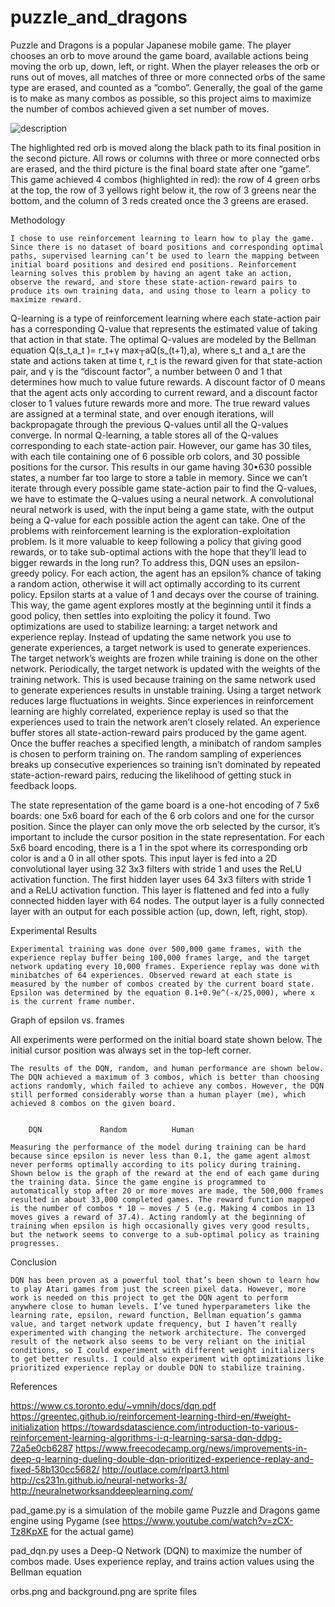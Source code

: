 # puzzle_and_dragons

Puzzle and Dragons is a popular Japanese mobile game. The player chooses an orb to move around the game board, available actions being moving the orb up, down, left, or right. When the player releases the orb or runs out of moves, all matches of three or more connected orbs of the same type are erased, and counted as a “combo”. Generally, the goal of the game is to make as many combos as possible, so this project aims to maximize the number of combos achieved given a set number of moves. 

![description](https://imgur.com/a/qMuZl5L)

The highlighted red orb is moved along the black path to its final position in the second picture. All rows or columns with three or more connected orbs are erased, and the third picture is the final board state after one “game”. This game achieved 4 combos (highlighted in red): the row of 4 green orbs at the top, the row of 3 yellows right below it, the row of 3 greens near the bottom, and the column of 3 reds created once the 3 greens are erased. 

Methodology

	I chose to use reinforcement learning to learn how to play the game. Since there is no dataset of board positions and corresponding optimal paths, supervised learning can’t be used to learn the mapping between initial board positions and desired end positions. Reinforcement learning solves this problem by having an agent take an action, observe the reward, and store these state-action-reward pairs to produce its own training data, and using those to learn a policy to maximize reward. 
Q-learning is a type of reinforcement learning where each state-action pair has a corresponding Q-value that represents the estimated value of taking that action in that state. The optimal Q-values are modeled by the Bellman equation Q(s_t,a_t )= r_t+γ  max┬a⁡Q(s_(t+1),a), where s_t and a_t are the state and actions taken at time t, r_t is the reward given for that state-action pair, and γ is the “discount factor”, a number between 0 and 1 that determines how much to value future rewards. A discount factor of 0 means that the agent acts only according to current reward, and a discount factor closer to 1 values future rewards more and more. The true reward values are assigned at a terminal state, and over enough iterations, will backpropagate through the previous Q-values until all the Q-values converge. 
In normal Q-learning, a table stores all of the Q-values corresponding to each state-action pair. However, our game has 30 tiles, with each tile containing one of 6 possible orb colors, and 30 possible positions for the cursor. This results in our game having 30•630 possible states, a number far too large to store a table in memory. Since we can’t iterate through every possible game state-action pair to find the Q-values, we have to estimate the Q-values using a neural network. A convolutional neural network is used, with the input being a game state, with the output being a Q-value for each possible action the agent can take. 
One of the problems with reinforcement learning is the exploration-exploitation problem. Is it more valuable to keep following a policy that giving good rewards, or to take sub-optimal actions with the hope that they’ll lead to bigger rewards in the long run? To address this, DQN uses an epsilon-greedy policy. For each action, the agent has an epsilon% chance of taking a random action, otherwise it will act optimally according to its current policy. Epsilon starts at a value of 1 and decays over the course of training. This way, the game agent explores mostly at the beginning until it finds a good policy, then settles into exploiting the policy it found. 
Two optimizations are used to stabilize learning: a target network and experience replay. Instead of updating the same network you use to generate experiences, a target network is used to generate experiences. The target network’s weights are frozen while training is done on the other network. Periodically, the target network is updated with the weights of the training network. This is used because training on the same network used to generate experiences results in unstable training. Using a target network reduces large fluctuations in weights. 
Since experiences in reinforcement learning are highly correlated, experience replay is used so that the experiences used to train the network aren’t closely related. An experience buffer stores all state-action-reward pairs produced by the game agent. Once the buffer reaches a specified length, a minibatch of random samples is chosen to perform training on. The random sampling of experiences breaks up consecutive experiences so training isn’t dominated by repeated state-action-reward pairs, reducing the likelihood of getting stuck in feedback loops. 
	
The state representation of the game board is a one-hot encoding of 7 5x6 boards: one 5x6 board for each of the 6 orb colors and one for the cursor position. Since the player can only move the orb selected by the cursor, it’s important to include the cursor position in the state representation. For each 5x6 board encoding, there is a 1 in the spot where its corresponding orb color is and a 0 in all other spots. This input layer is fed into a 2D convolutional layer using 32 3x3 filters with stride 1 and uses the ReLU activation function. The first hidden layer uses 64 3x3 filters with stride 1 and a ReLU activation function. This layer is flattened and fed into a fully connected hidden layer with 64 nodes. The output layer is a fully connected layer with an output for each possible action (up, down, left, right, stop). 

Experimental Results

	Experimental training was done over 500,000 game frames, with the experience replay buffer being 100,000 frames large, and the target network updating every 10,000 frames. Experience replay was done with minibatches of 64 experiences. Observed reward at each state is measured by the number of combos created by the current board state. Epsilon was determined by the equation 0.1+0.9e^(-x/25,000), where x is the current frame number. 
 
Graph of epsilon vs. frames

All experiments were performed on the initial board state shown below. The initial cursor position was always set in the top-left corner. 
 
	The results of the DQN, random, and human performance are shown below. The DQN achieved a maximum of 3 combos, which is better than choosing actions randomly, which failed to achieve any combos. However, the DQN still performed considerably worse than a human player (me), which achieved 8 combos on the given board. 

       
		DQN				Random			Human

	Measuring the performance of the model during training can be hard because since epsilon is never less than 0.1, the game agent almost never performs optimally according to its policy during training. Shown below is the graph of the reward at the end of each game during the training data. Since the game engine is programmed to automatically stop after 20 or more moves are made, the 500,000 frames resulted in about 33,000 completed games. The reward function mapped is the number of combos * 10 – moves / 5 (e.g. Making 4 combos in 13 moves gives a reward of 37.4). Acting randomly at the beginning of training when epsilon is high occasionally gives very good results, but the network seems to converge to a sub-optimal policy as training progresses. 
 
Conclusion

	DQN has been proven as a powerful tool that’s been shown to learn how to play Atari games from just the screen pixel data. However, more work is needed on this project to get the DQN agent to perform anywhere close to human levels. I’ve tuned hyperparameters like the learning rate, epsilon, reward function, Bellman equation’s gamma value, and target network update frequency, but I haven’t really experimented with changing the network architecture. The converged result of the network also seems to be very reliant on the initial conditions, so I could experiment with different weight initializers to get better results. I could also experiment with optimizations like prioritized experience replay or double DQN to stabilize training. 

References

https://www.cs.toronto.edu/~vmnih/docs/dqn.pdf
https://greentec.github.io/reinforcement-learning-third-en/#weight-initialization
https://towardsdatascience.com/introduction-to-various-reinforcement-learning-algorithms-i-q-learning-sarsa-dqn-ddpg-72a5e0cb6287
https://www.freecodecamp.org/news/improvements-in-deep-q-learning-dueling-double-dqn-prioritized-experience-replay-and-fixed-58b130cc5682/
http://outlace.com/rlpart3.html
http://cs231n.github.io/neural-networks-3/
http://neuralnetworksanddeeplearning.com/


pad_game.py is a simulation of the mobile game Puzzle and Dragons game engine using Pygame (see https://www.youtube.com/watch?v=zCX-Tz8KpXE for the actual game)

pad_dqn.py uses a Deep-Q Network (DQN) to maximize the number of combos made. Uses experience replay, 
and trains action values using the Bellman equation

orbs.png and background.png are sprite files
